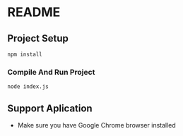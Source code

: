 # README

## Project Setup
```
npm install
```

### Compile And Run Project
```
node index.js
```

## Support Aplication
* Make sure you have Google Chrome browser installed